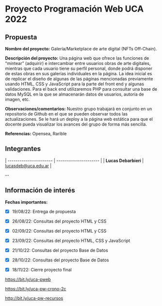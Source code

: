 # Proyecto Programación Web UCA 2022

## Propuesta

**Nombre del proyecto:** 
Galería/Marketplace de arte digital (NFTs Off-Chain). 

**Descripción del proyecto:** 
Una página web que ofrece las funciones de “mintear” (adquirir) e intercambiar entre usuarios obras de arte digitales, mientras que cada usuario tiene su perfil personal, donde podrá disponer de estas obras en sus galerías individuales en la página. La idea inicial es de replicar el diseño de algunas de las páginas mencionadas previamente usando HTML, CSS y JavaScript para la parte del front end y algunas validaciones. Para el back end utilizaremos PHP para consultar una base de datos MySQL en la que se almacenarán datos de usuarios, autoría de imagen, etc.

**Observaciones/comentarios:** 
Nuestro grupo trabajará en conjunto en un repositorio de Github en el que se pueden observar todos las actualizaciones. Se le hará un deploy a la página web estática para que el docente pueda visualizar los avances del grupo de forma más sencilla. 

**Referencias:** Opensea, Rarible

## Integrantes

| ----------------------- | ---------------------- |
| **Lucas Debarbieri**    | lucasdeb@uca.edu.ar |


--


## Información de interés

**Fechas importantes:**

- [x] 19/08/22: Entrega de propuesta
- [x] 26/08/22: Consultas del proyecto HTML y CSS 
- [x] 02/09/22: Consultas del proyecto HTML y CSS 
- [x] 23/09/22: Consultas del proyecto HTML, CSS y JavaScript
- [x] 21/10/22: Consultas del proyecto Base de Datos
- [x] 28/10/22: Consultas del proyecto Base de Datos
- [x] 18/11/22: Cierre proyecto final


https://bit.ly/uca-pweb

https://bit.ly/uca-pw-crono-2c

http://bit.ly/uca-pw-recursos
